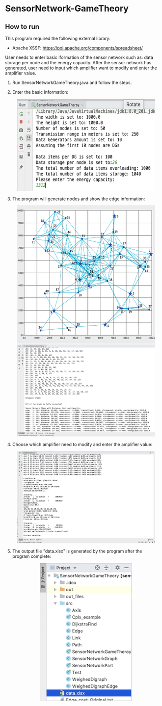 # SensorNetwork-GameTheory



## How to run
This program required the following external library:
* Apache XSSF: https://poi.apache.org/components/spreadsheet/

User needs to enter basic iformation of the sensor network such as: data storage per node and the energy capacity. After the sensor network has generated, user need to input which amplifier want to modify and enter the amplifier value.

  1. Run SensorNetworkGameTheory.java and follow the steps.
  
  2. Enter the basic information:  
    <div align=center><img width="450" height="300" src="https://github.com/yuyuning/SensorNetwork-GameTheory/blob/master/img/inputs.png"/></div>
    
  3. The program will generate nodes and show the edge information:  
    <div align=center><img width="450" height="450" src="https://github.com/yuyuning/SensorNetwork-GameTheory/blob/master/img/graph.png"/></div>
    <div align=center><img width="450" height="300" src="https://github.com/yuyuning/SensorNetwork-GameTheory/blob/master/img/connectEdge.png"/></div>
    
  4. Choose which amplifier need to modify and enter the amplifier value:  
    <div align=center><img width="450" height="300" src="https://github.com/yuyuning/SensorNetwork-GameTheory/blob/master/img/amplifierInputs.png"/></div>
    
  5. The output file "data.xlsx" is generated by the program after the program complete:  
    <div align=center><img width="300" height="450" src="https://github.com/yuyuning/SensorNetwork-GameTheory/blob/master/img/output.png"/></div>
